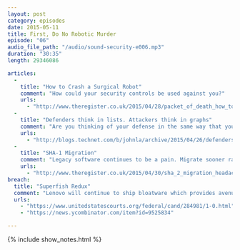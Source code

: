 ```yaml
---
layout: post
category: episodes
date: 2015-05-11
title: First, Do No Robotic Murder
episode: "06"
audio_file_path: "/audio/sound-security-e006.mp3"
duration: "30:35"
length: 29346086

articles: 
  - 
    title: "How to Crash a Surgical Robot"
    comment: "How could your security controls be used against you?"
    urls: 
      - "http://www.theregister.co.uk/2015/04/28/packet_of_death_how_to_crash_a_surgical_robot/"
  - 
    title: "Defenders think in lists. Attackers think in graphs"
    comment: "Are you thinking of your defense in the same way that your attackers are thinking about coming at you? Is that a good thing? What would be the blast radius if one of your boxes was compromised?"
    urls: 
      - "http://blogs.technet.com/b/johnla/archive/2015/04/26/defenders-think-in-lists-attackers-think-in-graphs-as-long-as-this-is-true-attackers-win.aspx"
  - 
    title: "SHA-1 Migration"
    comment: "Legacy software continues to be a pain. Migrate sooner rather then later. Write software that is future proof as much as possible."
    urls: 
      - "http://www.theregister.co.uk/2015/04/30/sha_2_migration_headaches/"
breach: 
  title: "Superfish Redux"
  comment: "Lenovo will continue to ship bloatware which provides avenues for exploitation. Who wins in these situations besides law firms? Flatten your boxes with a known good minimal image."
  urls: 
    - "https://www.unitedstatescourts.org/federal/cand/284981/1-0.html"
    - "https://news.ycombinator.com/item?id=9525834"

---
```

{% include show_notes.html %}

